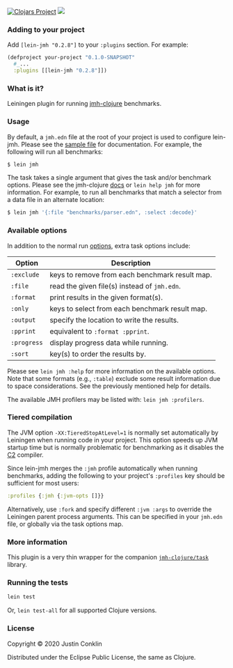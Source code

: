 [![Clojars Project](https://img.shields.io/clojars/v/lein-jmh.svg)](https://clojars.org/lein-jmh)
[![](https://github.com/jgpc42/lein-jmh/workflows/Test%20runner/badge.svg)][ci]

### Adding to your project

Add `[lein-jmh "0.2.8"]` to your `:plugins` section. For example:

```clojure
(defproject your-project "0.1.0-SNAPSHOT"
  #_...
  :plugins [[lein-jmh "0.2.8"]])
```

### What is it?

Leiningen plugin for running [jmh-clojure][jmh-clj] benchmarks.

### Usage

By default, a `jmh.edn` file at the root of your project is used to configure lein-jmh. Please see the [sample file][sample] for documentation. For example, the following will run all benchmarks:

```bash
$ lein jmh
```

The task takes a single argument that gives the task and/or benchmark options. Please see the jmh-clojure [docs][run-doc] or `lein help jmh` for more information. For example, to run all benchmarks that match a selector from a data file in an alternate location:

```bash
$ lein jmh '{:file "benchmarks/parser.edn", :select :decode}'
```

### Available options

In addition to the normal run [options][run-doc], extra task options include:

| Option        | Description                                    |
| ------------- | ---------------------------------------------- |
| `:exclude`    | keys to remove from each benchmark result map. |
| `:file`       | read the given file(s) instead of `jmh.edn`.   |
| `:format`     | print results in the given format(s).          |
| `:only`       | keys to select from each benchmark result map. |
| `:output`     | specify the location to write the results.     |
| `:pprint`     | equivalent to `:format :pprint`.               |
| `:progress`   | display progress data while running.           |
| `:sort`       | key(s) to order the results by.                |

Please see `lein jmh :help` for more information on the available options. Note that some formats (e.g., `:table`) exclude some result information due to space considerations. See the previously mentioned help for details.

The available JMH profilers may be listed with: `lein jmh :profilers`.

### Tiered compilation

The JVM option `-XX:TieredStopAtLevel=1` is normally set automatically by Leiningen when running code in your project. This option speeds up JVM startup time but is normally problematic for benchmarking as it disables the [C2][c2] compiler.

Since lein-jmh merges the `:jmh` profile automatically when running benchmarks, adding the following to your project's `:profiles` key should be sufficient for most users:

```clojure
:profiles {:jmh {:jvm-opts []}}
```

Alternatively, use `:fork` and specify different `:jvm :args` to override the Leiningen parent process arguments. This can be specified in your `jmh.edn` file, or globally via the task options map.

### More information

This plugin is a very thin wrapper for the companion [`jmh-clojure/task`][task] library.

### Running the tests

```bash
lein test
```

Or, `lein test-all` for all supported Clojure versions.

### License

Copyright © 2020 Justin Conklin

Distributed under the Eclipse Public License, the same as Clojure.



[c2]:       http://openjdk.java.net/groups/hotspot/docs/HotSpotGlossary.html
[ci]:       https://github.com/jgpc42/lein-jmh/blob/master/.github/workflows/test.yml
[jmh-clj]:  https://github.com/jgpc42/jmh-clojure
[run-doc]:  https://jgpc42.github.io/jmh-clojure/doc/jmh.core.html#var-run
[sample]:   https://github.com/jgpc42/jmh-clojure/blob/master/resources/sample.jmh.edn
[task]:     https://github.com/jgpc42/lein-jmh/tree/master/task
